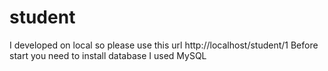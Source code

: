 # student
I developed on local so please use this url
http://localhost/student/1
Before start you need to install database
I used MySQL
